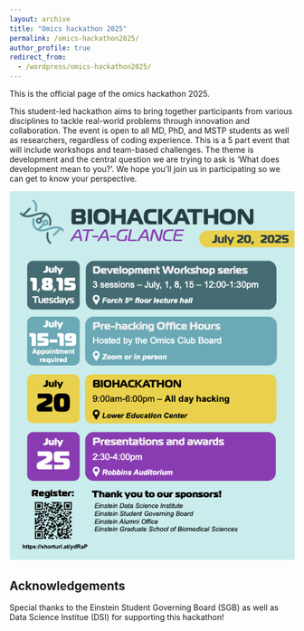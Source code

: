 ```yaml
---
layout: archive
title: "Omics hackathon 2025"
permalink: /omics-hackathon2025/
author_profile: true
redirect_from:
  - /wordpress/omics-hackathon2025/
---
```



This is the official page of the omics hackathon 2025.

This student-led hackathon aims to bring together participants from various disciplines to tackle real-world problems through innovation and collaboration. The event is open to all MD, PhD, and MSTP students as well as researchers, regardless of coding experience. This is a 5 part event that will include workshops and team-based challenges. The theme is development and the central question we are trying to ask is ‘What does development mean to you?’. We hope you’ll join us in participating so we can get to know your perspective.


 ![Omics Hackathon Flyer](/images/Biohackathon_Flyer.png)



## Acknowledgements

Special thanks to the Einstein Student Governing Board (SGB) as well as Data Science Institue (DSI) for supporting this hackathon!


